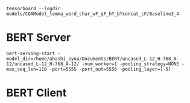     tensorboard --logdir models/CQAModel_lemma_word_char_wF_qF_hT_bTconcat_cF/Baseline3_4

# BERT Server

    bert-serving-start -model_dir=/home/ahashi_syuu/Documents/BERT/uncased_L-12_H-768_A-12/uncased_L-12_H-768_A-12/ -num_worker=1 -pooling_strategy=NONE -max_seq_len=110 -port=5555 -port_out=5556 -pooling_layer=[-5]

# BERT Client